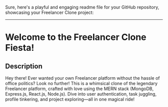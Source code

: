 Sure, here's a playful and engaging readme file for your GitHub repository, showcasing your Freelancer Clone project:

---

# Welcome to the Freelancer Clone Fiesta!


## Description

Hey there! Ever wanted your own Freelancer platform without the hassle of office politics? Look no further! This is a whimsical clone of the legendary Freelancer platform, crafted with love using the MERN stack (MongoDB, Express.js, React.js, Node.js). Dive into user authentication, task juggling, profile tinkering, and project exploring—all in one magical ride!

